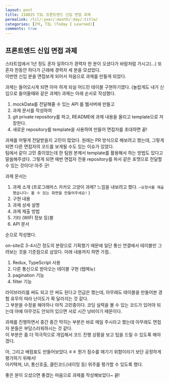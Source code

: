 ```yaml
---
layout: post
title: 210825 TIL 프론트엔드 신입 면접 과제
permalink: /til/:year/:month/:day/:title/
categories: [2막, TIL (Today I Learned)]
comments: true
---
```


## 프론트엔드 신입 면접 과제

스타트업에서 1년 정도 혼자 일하다가 경력자 한 분이 오셨다가 바람처럼 가시고(...) 또 혼자 한동안 하다가 근래에 경력자 세 분을 모셨었다.  
이번엔 신입 분을 면접보게 되어서 처음으로 과제를 만들게 되었다. 

과제는 들어오시게 되면 아마 하게 되실 어드민 테이블 구현하기였다. (놀랍게도 내가 신입으로 들어올때와 같은 과제!)
과제는 아래 순서로 작성했다. 

1. mockData를 전달해줄 수 있는 API 를 웹서버에 만들고
2. 과제 문서를 작성하여
3. git private repository를 파고, README에 과제 내용을 올리고 template으로 저장한다. 
4. 새로운 repository를 template을 사용하여 만들어 면접자를 초대하면 끝! 

과제를 어떻게 전달받을지 고민이 많았다. 원래는 PR 방식으로 해보려고 했는데, 그렇게 되면 다른 면접자의 코드를 보게될 수도 있는 이슈가 있었다.   
팀에서 같이 고민 중이었는데 한 팀원 분께서 template를 활용해서 하는 방법도 있다고 말씀해주셨다. 
그렇게 되면 매번 면접자 전용 repository를 파서 같은 포맷으로 전달할 수 있는 것이다! 아주 굿!  

과제 문서는 
1. 과제 소개 (프로그래머스 카카오 고양이 과제? 느낌을 내보려고 했다. `~요청서를 제출했습니다~ 볼 수 있는 화면을 만들어주세요!` )
2. 구현 내용
3. 과제 상세 설명
4. 과제 제출 방법
5. 기타 (WIFI 정보 등)블
6. API 문서 

순으로 작성했다. 

on-site로 3-4시간 정도의 분량으로 기획했기 때문에 일단 통신 연결에서 테이블만 그려보는 것을 기준점으로 삼았다. 
아래 내용까지 하면 가점.. 

1. Redux, TypeScript 사용
2. 다른 통신으로 받아오는 테이블 구현 (탭메뉴)
3. pagination 기능
4. filter 기능

라이브러리를 써도 되고 안 써도 된다고 언급은 했는데, 아무래도 테이블을 만들어본 경험 유무의 따라 난이도가 확 달라지는 것 같다.     
그 부분을 수정을 해야하나 아직 고민중이다. 코딩 실력을 볼 수 있는 코드가 있어야 되는데 아예 아무것도 안되어 있으면 서로 시간 낭비이기 때문이다.   


과제를 진행하면서 중간 중간 막히는 부분은 바로 메일 주시라고 했는데 아무래도 면접자 분들은 부담스러워하시는 것 같다.   
이 부분은 좀 더 적극적으로 개입해서 코드 진행 상황을 보고 팁을 드릴 수 있도록 해야겠다.    

아, 그리고 배점표도 만들어보았다.ㅎㅎ 뭔가 점수를 매기기 위함이라기 보단 공정하게 평가하기 위해서!    
아키텍쳐, UI, 통신호출, 클린코드(네이밍 등) 위주를 평가할 수 있도록 했다.  

좋은 분이 오셨으면 좋겠는 마음으로 과제를 작성해보았다~ 끝!
